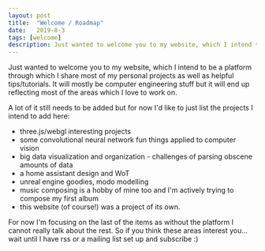 ```yaml
---
layout: post
title:  "Welcome / Roadmap"
date:   2019-8-3
tags: [welcome]
description: Just wanted to welcome you to my website, which I intend to make into a platform through which I share most of my personal projects as well as helpful tips/tutorials on areas that I love. It will mostly be computer engineering/software development. 
---
```


Just wanted to welcome you to my website, which I intend to be a platform through which I share most of my personal projects as well as helpful tips/tutorials. It will mostly be computer engineering stuff but it will end up reflecting most of the areas which I love to work on.

A lot of it still needs to be added but for now I'd like to just list the projects I intend to add here:

  * three.js/webgl interesting projects
  * some convolutional neural network fun things applied to computer vision
  * big data visualization and organization - challenges of parsing obscene amounts of data
  * a home assistant design and WoT
  * unreal engine goodies, modo modelling
  * music composing is a hobby of mine too and I'm actively trying to compose my first album
  * this website (of course!) was a project of its own.

For now I'm focusing on the last of the items as without the platform I cannot really talk about the rest. So if you think these areas interest you... wait until I have rss or a mailing list set up and subscribe :) 